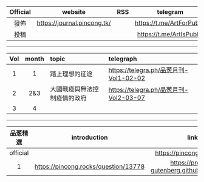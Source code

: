 |Official|website|RSS|telegram|email|
|:-:|:-:|:-:|:-:|:-:|
|發佈|https://journal.pincong.tk/||https://t.me/ArtForPublic||
|投稿|||https://t.me/ArtIsPublic|pincongmagazine@protonmail.com|
***
|Vol|month|topic|telegraph|
|:-:|:-:|:-|:-|
|1|1|踏上理想的征途|https://telegra.ph/品葱月刊-Vol1-02-02|
|2|2&3|大國戰疫與無法控制疫情的政府|https://telegra.ph/品葱月刊-Vol2-03-07|
|3|4|||
***
|品葱精選|introduction|link|github|
|:-:|:-:|:-:|:-:|
|official||https://pincong.rocks/hot/||
|1|https://pincong.rocks/question/13778|https://project-gutenberg.github.io/Pincong/|https://github.com/Project-Gutenberg/Pincong|
